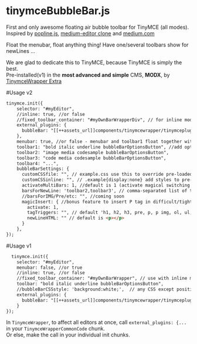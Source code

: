 # tinymceBubbleBar.js
First and only awesome floating air bubble toolbar for TinyMCE (all modes). <br>Inspired by <a href="https://github.com/kenshin54/popline" target="_blank">popline.js</a>, <a href="https://github.com/yabwe/medium-editor" target="_blank">medium-editor clone</a> and <a href="https://medium.com/" target="_blank">medium.com</a>

Float the menubar, float anything thing! Have one/several toolbars show for newLines ... 

We are glad to dedicate this to TinyMCE, because TinyMCE is simply the best. <br>Pre-installed(v1) in the <b>most advanced and simple</b> CMS, <b>MODX</b>, by <a href="http://modx.com/extras/package/tinymcewrapper" target="_blank">TinymceWrapper Extra</a>

#Usage v2
```html
tinymce.init({
    selector: "#myEditor",
    //inline: true, //or false
    //fixed_toolbar_container: "#myOwnBarWrapperDiv", // for inline mode only
    external_plugins: {
      bubbleBar: "[[++assets_url]]components/tinymcewrapper/tinymceplugins/tinymceBubbleBar.js", // plugin location
    },
    menubar: true, //or false - menubar and toolbar1 float together with any other unassigned toolbar#. In iframe mode, menubar is fixed.
    toolbar1: "bold italic underline bubbleBarOptionsButton", //add optional button for sticky bar and other functionality
    toolbar2: "image media codesample bubbleBarOptionsButton",
    toolbar3: "code media codesample bubbleBarOptionsButton",
    toolbar4: "...",
    bubbleBarSettings: {
      customCSSfile: "", // example.css use this to override pre-loaded CSS
      customCSSinline: "", // .example{display:none} add styles to pre-loaded CSS
      activateMultiBars: 1, //default is 1 (activate magical switching of bars)
      barsForNewLine: 'toolbar2,toolbar3', // comma-separated list of toolbars - default is toolbar2 ... toolbar1 is reserved
      //barsForIMG/Pre/etc: "", //coming soon
      magicInsert: { //bonus feature to insert P tag in difficult/tight areas - after tagTriggers
        activate: 1,
        tagTriggers: "", // default 'h1, h2, h3, pre, p, p img, ol, ul, table, div, hr'
        newLineHTML: "" // default is <p></p>
      }
    },
});
```

#Usage v1
```html
  tinymce.init({
    selector: "#myEditor",
    menubar: false, //or true
    //inline: true, //or false
    //fixed_toolbar_container: "#myOwnBarWrapper", // use with inline mode
    toolbar: "bold italic underline bubbleBarOptionsButton",
    //bubbleBarCSSstyle: 'background:white;',  // any CSS except positions top & left
    external_plugins: {
      bubbleBar: "[[++assets_url]]components/tinymcewrapper/tinymceplugins/tinymceBubbleBar.js", // file location
    }
});
  ```
  In `TinymceWrapper`, to affect all editors at once, call `external_plugins: {...` in your `TinymceWrapperCommonCode` chunk.<br> Or else, make the call in your individual init chunks.

